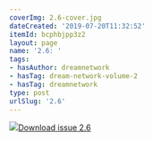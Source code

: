 ```yaml
---
coverImg: 2.6-cover.jpg
dateCreated: '2019-07-20T11:32:52'
itemId: bcphbjpp3z2
layout: page
name: '2.6: '
tags:
- hasAuthor: dreamnetwork
- hasTag: dream-network-volume-2
- hasTag: dreamnetwork
type: post
urlSlug: '2.6'
---
```

<img class="card-journal-img" src="../images/2.6-rect.jpg"/><a href="../files/pdfs/Volume_2/2.6-Fusion-Volume-2_No-5_-of-The-Dream-Network-Bulletin.pdf" download="">Download issue 2.6</a>